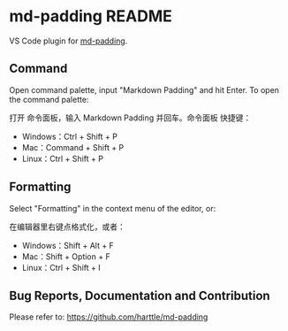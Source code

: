# md-padding README

VS Code plugin for [md-padding][md-padding].

## Command

Open command palette, input "Markdown Padding" and hit Enter. To open the command palette:

打开 命令面板，输入 Markdown Padding 并回车。命令面板 快捷键：

- Windows：Ctrl + Shift + P
- Mac：Command + Shift + P
- Linux：Ctrl + Shift + P

## Formatting

Select "Formatting" in the context menu of the editor, or:

在编辑器里右键点格式化，或者：

- Windows：Shift + Alt + F
- Mac：Shift + Option + F
- Linux：Ctrl + Shift + I

## Bug Reports, Documentation and Contribution

Please refer to: <https://github.com/harttle/md-padding>

[md-padding]: https://github.com/harttle/md-padding
